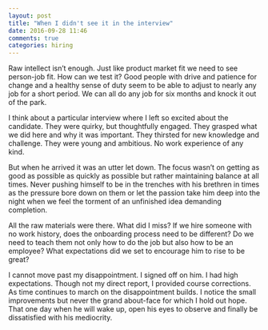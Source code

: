 ```yaml
---
layout: post
title: "When I didn't see it in the interview"
date: 2016-09-28 11:46
comments: true
categories: hiring
---
```


Raw intellect isn’t enough. Just like product market fit we need to see person-job fit. How can we test it? Good people with drive and patience for change and a healthy sense of duty seem to be able to adjust to nearly any job for a short period. We can all do any job for six months and knock it out of the park.

I think about a particular interview where I left so excited about the candidate. They were quirky, but thoughtfully engaged. They grasped what we did here and why it was important. They thirsted for new knowledge and challenge. They were young and ambitious. No work experience of any kind.

But when he arrived it was an utter let down. The focus wasn’t on getting as good as possible as quickly as possible but rather maintaining balance at all times. Never pushing himself to be in the trenches with his brethren in times as the pressure bore down on them or let the passion take him deep into the night when we feel the torment of an unfinished idea demanding completion.

All the raw materials were there. What did I miss? If we hire someone with no work history, does the onboarding process need to be different? Do we need to teach them not only how to do the job but also how to be an employee? What expectations did we set to encourage him to rise to be great? 

I cannot move past my disappointment. I signed off on him. I had high expectations. Though not my direct report, I provided course corrections. As time continues to march on the disappointment builds. I notice the small improvements but never the grand about-face for which I hold out hope. That one day when he will wake up, open his eyes to observe and finally be dissatisfied with his mediocrity.
